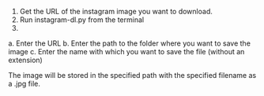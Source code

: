 1. Get the URL of the instagram image you want to download.
2. Run instagram-dl.py from the terminal
3. 
  a. Enter the URL
  b. Enter the path to the folder where you want to save the image
  c. Enter the name with which you want to save the file (without an extension)

The image will be stored in the specified path with the specified filename as a .jpg file.
